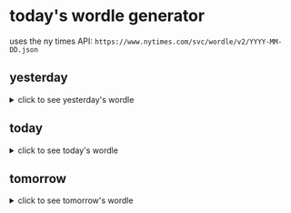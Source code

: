 # today's wordle generator

uses the ny times API: `https://www.nytimes.com/svc/wordle/v2/YYYY-MM-DD.json`

## yesterday

<details>
    <summary>click to see yesterday's wordle</summary>

    medic

</details>

## today

<details>
    <summary>click to see today's wordle</summary>

    scone

</details>

## tomorrow

<details>
    <summary>click to see tomorrow's wordle</summary>

    skiff

</details>
